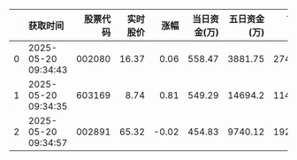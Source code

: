 |    | 获取时间                |   股票代码 |   实时股价 |    涨幅 |   当日资金(万) |   五日资金(万) |   市值(亿) |   流通市值(亿) |   换手率 |
|---:|:--------------------|-------:|-------:|------:|----------:|----------:|--------:|----------:|------:|
|  0 | 2025-05-20 09:34:43 | 002080 |  16.37 |  0.06 |    558.47 |   3881.75 |  274.71 |    274.71 |  0.25 |
|  1 | 2025-05-20 09:34:35 | 603169 |   8.74 |  0.81 |    549.29 |  14694.2  |  114.17 |    114.17 |  1.25 |
|  2 | 2025-05-20 09:34:57 | 002891 |  65.32 | -0.02 |    454.83 |   9740.12 |  192.71 |    192.71 |  0.31 |